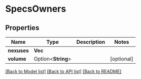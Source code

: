 # SpecsOwners

## Properties

Name | Type | Description | Notes
------------ | ------------- | ------------- | -------------
**nexuses** | **Vec<String>** |  | 
**volume** | Option<**String**> |  | [optional]

[[Back to Model list]](../README.md#documentation-for-models) [[Back to API list]](../README.md#documentation-for-api-endpoints) [[Back to README]](../README.md)


